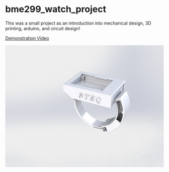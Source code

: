 # bme299_watch_project
This was a small project as an introduction into mechanical design, 3D printing, arduino, and circuit design!

[Demonstration Video](https://youtu.be/HX8e11mgLL4)

![AltText](https://github.com/awkyu/bme299_watch_project/blob/main/WatchDesign/FinalRenderWatch.JPG)
